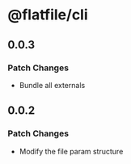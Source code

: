 # @flatfile/cli

## 0.0.3

### Patch Changes

- Bundle all externals

## 0.0.2

### Patch Changes

- Modify the file param structure
